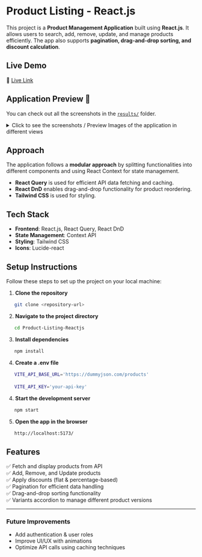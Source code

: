 # Product Listing - React.js

This project is a **Product Management Application** built using **React.js**. It allows users to search, add, remove, update, and manage products efficiently. The app also supports **pagination, drag-and-drop sorting, and discount calculation**.

## Live Demo

🔗 [Live Link](https://your-live-link.com)

## Application Preview 📸

You can check out all the screenshots in the [`results/`](./src/results/) folder.

<details>
<summary> Click to see the screenshots / Preview Images of the application in different views </summary>

### Home Page

![Home Page](./src/results/img1.png)

### Price Update

![Price Update](./src/results/img2.png)

### Pagination

![Pagination](./src/results/img6.png)

### Variants Accordion

![Variants Accordion](./src/results/img3.png)

### Responsive Design

![Responsive Design](./src/results/MobileView_img8.png)

</details>

## Approach

The application follows a **modular approach** by splitting functionalities into different components and using React Context for state management.

- **React Query** is used for efficient API data fetching and caching.
- **React DnD** enables drag-and-drop functionality for product reordering.
- **Tailwind CSS** is used for styling.

## Tech Stack

- **Frontend**: React.js, React Query, React DnD
- **State Management**: Context API
- **Styling**: Tailwind CSS
- **Icons**: Lucide-react

## Setup Instructions

Follow these steps to set up the project on your local machine:

1. **Clone the repository**

```bash
   git clone <repository-url>
```

2. **Navigate to the project directory**

```bash
   cd Product-Listing-Reactjs
```

3. **Install dependencies**

```bash
   npm install
```

4. **Create a .env file**

```bash
   VITE_API_BASE_URL='https://dummyjson.com/products'

   VITE_API_KEY='your-api-key'
```

4. **Start the development server**

```bash
   npm start
```

5. **Open the app in the browser**

```
   http://localhost:5173/
```

## Features

✅ Fetch and display products from API  
✅ Add, Remove, and Update products  
✅ Apply discounts (flat & percentage-based)  
✅ Pagination for efficient data handling  
✅ Drag-and-drop sorting functionality  
✅ Variants accordion to manage different product versions

---

### Future Improvements

- Add authentication & user roles
- Improve UI/UX with animations
- Optimize API calls using caching techniques
